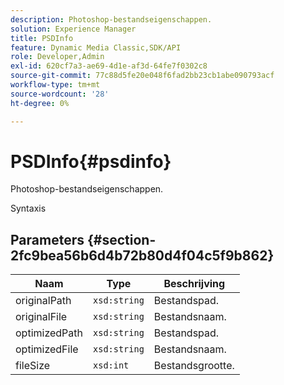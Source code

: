 ```yaml
---
description: Photoshop-bestandseigenschappen.
solution: Experience Manager
title: PSDInfo
feature: Dynamic Media Classic,SDK/API
role: Developer,Admin
exl-id: 620cf7a3-ae69-4d1e-af3d-64fe7f0302c8
source-git-commit: 77c88d5fe20e048f6fad2bb23cb1abe090793acf
workflow-type: tm+mt
source-wordcount: '28'
ht-degree: 0%

---
```


# PSDInfo{#psdinfo}

Photoshop-bestandseigenschappen.

Syntaxis

## Parameters {#section-2fc9bea56b6d4b72b80d4f04c5f9b862}

| Naam | Type | Beschrijving |
|---|---|---|
| originalPath | `xsd:string` | Bestandspad. |
| originalFile | `xsd:string` | Bestandsnaam. |
| optimizedPath | `xsd:string` | Bestandspad. |
| optimizedFile | `xsd:string` | Bestandsnaam. |
| fileSize | `xsd:int` | Bestandsgrootte. |

